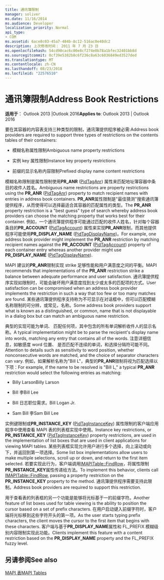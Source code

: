 ```yaml
---
title: 通讯簿限制
manager: soliver
ms.date: 11/16/2014
ms.audience: Developer
localization_priority: Normal
api_type:
- COM
ms.assetid: 6ace8c03-45a7-484b-8c12-516ac0e40dc2
description: 上次修改时间： 2011 年 7 月 23 日
ms.openlocfilehash: 54cd90cac6c00e8cf274e0b78a1bfec32401bb8d
ms.sourcegitcommit: 0cf39e5382b8c6f236c8a63c6036849ed3527ded
ms.translationtype: MT
ms.contentlocale: zh-CN
ms.lasthandoff: 08/23/2018
ms.locfileid: "22576510"
---
```

# <a name="address-book-restrictions"></a><span data-ttu-id="953b6-103">通讯簿限制</span><span class="sxs-lookup"><span data-stu-id="953b6-103">Address Book Restrictions</span></span>

  
  
<span data-ttu-id="953b6-104">**适用于**： Outlook 2013 |Outlook 2016</span><span class="sxs-lookup"><span data-stu-id="953b6-104">**Applies to**: Outlook 2013 | Outlook 2016</span></span> 
  
<span data-ttu-id="953b6-105">要在其容器的内容表支持三种类型的限制，通讯簿提供程序被必需:</span><span class="sxs-lookup"><span data-stu-id="953b6-105">Address book providers are required to support three types of restrictions on the contents tables of their containers:</span></span>
  
- <span data-ttu-id="953b6-106">模糊名称属性限制</span><span class="sxs-lookup"><span data-stu-id="953b6-106">Ambiguous name property restrictions</span></span>
    
- <span data-ttu-id="953b6-107">实例 key 属性限制</span><span class="sxs-lookup"><span data-stu-id="953b6-107">Instance key property restrictions</span></span>
    
- <span data-ttu-id="953b6-108">前缀的显示名称内容限制</span><span class="sxs-lookup"><span data-stu-id="953b6-108">Prefixed display name content restrictions</span></span>
    
<span data-ttu-id="953b6-109">模糊名称限制是属性限制使用**PR_ANR** ([PidTagAnr](pidtaganr-canonical-property.md)) 属性来匹配地址簿容器中条目的收件人姓名。</span><span class="sxs-lookup"><span data-stu-id="953b6-109">Ambiguous name restrictions are property restrictions using the **PR_ANR** ([PidTagAnr](pidtaganr-canonical-property.md)) property to match recipient names with entries in address book containers.</span></span> <span data-ttu-id="953b6-110">**PR_ANR**属性限制是"最佳猜测"搜索通讯簿提供程序，从而使得可以选择最适合其容器的匹配属性的类型。</span><span class="sxs-lookup"><span data-stu-id="953b6-110">The **PR_ANR** property restriction is a "best guess" type of search whereby address book providers can choose the matching property that works best for their container.</span></span> <span data-ttu-id="953b6-111">例如，一个通讯簿提供程序可能通过匹配的收件人姓名，针对每个容器条目的**PR_ACCOUNT** ([PidTagAccount](pidtagaccount-canonical-property.md)) 属性来实现**PR_ANR**限制，而其他提供程序可能使用**PR_DISPLAY_NAME** ([PidTagDisplayName](pidtagdisplayname-canonical-property.md))。</span><span class="sxs-lookup"><span data-stu-id="953b6-111">For example, one address book provider might implement the **PR_ANR** restriction by matching recipient names against the **PR_ACCOUNT** ([PidTagAccount](pidtagaccount-canonical-property.md)) property of each container entry whereas another provider might use **PR_DISPLAY_NAME** ([PidTagDisplayName](pidtagdisplayname-canonical-property.md)).</span></span>
  
<span data-ttu-id="953b6-112">MAPI 建议的**PR_ANR**限制实现 strike 足够性能和用户满意度之间的平衡。</span><span class="sxs-lookup"><span data-stu-id="953b6-112">MAPI recommends that implementations of the **PR_ANR** restriction strike a balance between adequate performance and user satisfaction.</span></span> <span data-ttu-id="953b6-113">通讯簿提供程序实现如限制时，可能会破坏用户满意度找到太少或太多的匹配项的方式。</span><span class="sxs-lookup"><span data-stu-id="953b6-113">User satisfaction can be compromised when an address book provider implements the restriction in such a way that too few or too many matches are found.</span></span> <span data-ttu-id="953b6-114">某些通讯簿提供程序支持称为不可显示在对话框中，但可以匹配模糊名称限制的可分辨，或常见，名称。</span><span class="sxs-lookup"><span data-stu-id="953b6-114">Some address book providers support what is known as a distinguished, or common, name that is not displayable in a dialog box but can match an ambiguous name restriction.</span></span> 
  
<span data-ttu-id="953b6-115">典型的实现可能为单词、 匹配任何项，其中包含的所有单词解析收件人的显示名称。</span><span class="sxs-lookup"><span data-stu-id="953b6-115">A typical implementation might be to parse the recipient's display name into words, matching any entry that contains all of the words.</span></span> <span data-ttu-id="953b6-116">注意详细信息，如敏感度 word 位置、 是否匹配不连续的单词，和选择分隔符可能不同。</span><span class="sxs-lookup"><span data-stu-id="953b6-116">Attention to details such as sensitivity to word position, whether nonconsecutive words are matched, and the choice of separator characters can vary.</span></span> <span data-ttu-id="953b6-117">例如，如果解析名称为"Bill L"，典型的**PR_ANR**限制将视为匹配选择以下项：</span><span class="sxs-lookup"><span data-stu-id="953b6-117">For example, if the name to be resolved is "Bill L," a typical **PR_ANR** restriction would select the following entries as matching:</span></span> 
  
- <span data-ttu-id="953b6-118">Billy Larson</span><span class="sxs-lookup"><span data-stu-id="953b6-118">Billy Larson</span></span>
    
- <span data-ttu-id="953b6-119">Bill 李</span><span class="sxs-lookup"><span data-stu-id="953b6-119">Bill Lee</span></span>
    
- <span data-ttu-id="953b6-120">Bill 日志职位需求。</span><span class="sxs-lookup"><span data-stu-id="953b6-120">Bill Logan Jr.</span></span> 
    
- <span data-ttu-id="953b6-121">Sam Bill 李</span><span class="sxs-lookup"><span data-stu-id="953b6-121">Sam Bill Lee</span></span>
    
<span data-ttu-id="953b6-122">实例键限制或**PR_INSTANCE_KEY** ([PidTagInstanceKey](pidtaginstancekey-canonical-property.md)) 属性限制的客户端应用程序中使用查看 MAPI 表的列表框实现中使用。</span><span class="sxs-lookup"><span data-stu-id="953b6-122">Instance key restrictions, or **PR_INSTANCE_KEY** ([PidTagInstanceKey](pidtaginstancekey-canonical-property.md)) property restrictions, are used in the implementation of list boxes that are used in client applications for viewing MAPI tables.</span></span> <span data-ttu-id="953b6-123">某些列表框实现允许用户进行多个选择，向上滚动或向下，并返回到第一项选择。</span><span class="sxs-lookup"><span data-stu-id="953b6-123">Some list box implementations allow users to make multiple selections, scroll up or down, and return to the first item selected.</span></span> <span data-ttu-id="953b6-124">若要实现此行为，客户端调用[IMAPITable::FindRow](imapitable-findrow.md)，将属性限制**PR_INSTANCE_KEY**属性传递给方法。</span><span class="sxs-lookup"><span data-stu-id="953b6-124">To implement this behavior, clients call [IMAPITable::FindRow](imapitable-findrow.md), passing a property restriction on the **PR_INSTANCE_KEY** property to the method.</span></span> <span data-ttu-id="953b6-125">通讯簿提供程序需要支持此限制。</span><span class="sxs-lookup"><span data-stu-id="953b6-125">Address book providers are required to support this restriction.</span></span> 
  
<span data-ttu-id="953b6-126">用于查看表的列表框的另一个功能是能够将光标基于一的前缀字符。</span><span class="sxs-lookup"><span data-stu-id="953b6-126">Another feature of list boxes used for table viewing is the ability to position the cursor based on a set of prefix characters.</span></span> <span data-ttu-id="953b6-127">在用户启动键入前缀字符时，客户端将光标移到这些字符开头的第一项。</span><span class="sxs-lookup"><span data-stu-id="953b6-127">As the user starts typing prefix characters, the client moves the cursor to the first item that begins with these characters.</span></span> <span data-ttu-id="953b6-128">客户端与基于**PR_DISPLAY_NAME**属性和 FL_PREFIX 模糊级别内容限制实现此功能。</span><span class="sxs-lookup"><span data-stu-id="953b6-128">Clients implement this feature with a content restriction based on the **PR_DISPLAY_NAME** property and the FL_PREFIX fuzzy level.</span></span> 
  
## <a name="see-also"></a><span data-ttu-id="953b6-129">另请参阅</span><span class="sxs-lookup"><span data-stu-id="953b6-129">See also</span></span>



[<span data-ttu-id="953b6-130">MAPI 表</span><span class="sxs-lookup"><span data-stu-id="953b6-130">MAPI Tables</span></span>](mapi-tables.md)

